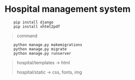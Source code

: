 # Hospital management system
        pip install django
        pip install xhtml2pdf
       
> command 
> 
        python manage.py makemigrations
        python manage.py migrate
        python manage.py runserver

> hospital/templates -> html
> 
> hospital/static -> css, fonts, img
